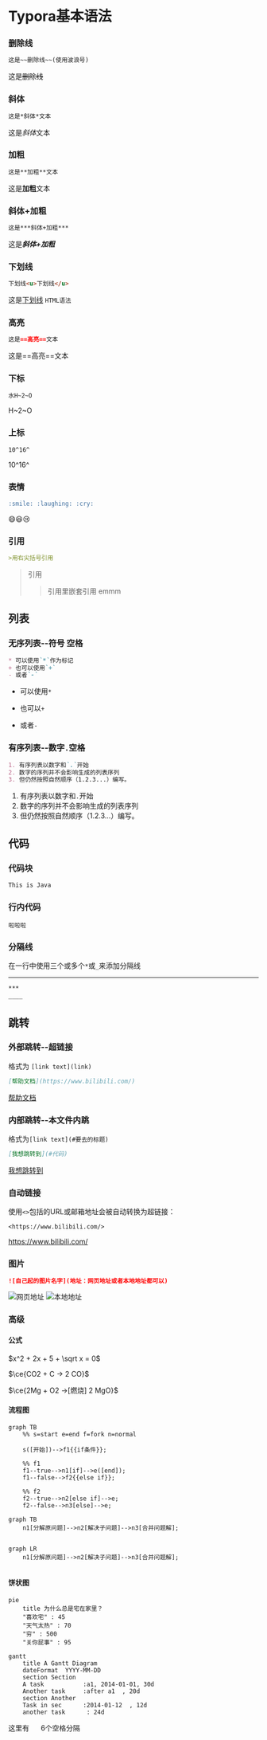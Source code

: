 # Typora基本语法

### 删除线
```markdown
这是~~删除线~~(使用波浪号)
```
这是~~删除线~~


### 斜体
```markdown
这是*斜体*文本
```
这是*斜体*文本


### 加粗
```markdown
这是**加粗**文本
```
这是**加粗**文本


### 斜体+加粗
```markdown
这是***斜体+加粗***
```
这是***斜体+加粗***


### 下划线
```markdown
下划线<u>下划线</u>
```
这是<u>下划线</u>
`HTML语法`


### 高亮
```markdown
这是==高亮==文本
```
这是==高亮==文本


### 下标
```markdown
水H~2~O
```
H~2~O

### 上标

```
10^16^
```

10^16^

### 表情
```markdown
:smile: :laughing: :cry:
```
:smile::laughing::cry:


### 引用
```markdown
>用右尖括号引用
```
>引用
>>引用里嵌套引用
>>emmm


## 列表
### 无序列表--符号 空格
```markdown
* 可以使用`*`作为标记
+ 也可以使用`+`
- 或者`-`
```
* 可以使用`*`
+ 也可以`+`
- 或者`-`

### 有序列表--数字`.`空格
```markdown
1. 有序列表以数字和`.`开始
2. 数字的序列并不会影响生成的列表序列
3. 但仍然按照自然顺序（1.2.3...）编写。
```
1. 有序列表以数字和`.`开始
2. 数字的序列并不会影响生成的列表序列
3. 但仍然按照自然顺序（1.2.3...）编写。

## 代码
### 代码块
```java
This is Java
```
### 行内代码
`啦啦啦`
### 分隔线
在一行中使用三个或多个`*`或`_`来添加分隔线
____
```markdown
***
____
```

## 跳转

### 外部跳转--超链接
格式为 `[link text](link)`
```markdown
[帮助文档](https://www.bilibili.com/)
```
[帮助文档](https://www.bilibili.com/)

### 内部跳转--本文件内跳
格式为`[link text](#要去的标题)`
```markdown
[我想跳转到](#代码)
```
[我想跳转到](#代码)

### 自动链接
使用`<>`包括的URL或邮箱地址会被自动转换为超链接：
```autolink
<https://www.bilibili.com/>
```
<https://www.bilibili.com/>

### 图片
```markdown
![自己起的图片名字](地址：网页地址或者本地地址都可以)
```
![网页地址](https://iphoto.macsc.com/icon/icon/256/20210423/116275/4661099.png)
![本地地址](C:\Users\kkk\Pictures\bp.ICO)   


### 高级

#### 公式
$x^2 + 2x + 5 + \sqrt x = 0$

$\ce{CO2 + C -> 2 CO}$

$\ce{2Mg + O2 ->[燃烧] 2 MgO}$

#### 流程图

```mermaid
graph TB
	%% s=start e=end f=fork n=normal

	s([开始])-->f1{{if条件}};

	%% f1
	f1--true-->n1[if]-->e([end]);
	f1--false-->f2{{else if}};

	%% f2
	f2--true-->n2[else if]-->e;
	f2--false-->n3[else]-->e;
```

```mermaid
graph TB
	n1[分解原问题]-->n2[解决子问题]-->n3[合并问题解];
	
```

```mermaid
graph LR
	n1[分解原问题]-->n2[解决子问题]-->n3[合并问题解];
	
```



#### 饼状图
```mermaid
pie
    title 为什么总是宅在家里？
    "喜欢宅" : 45
    "天气太热" : 70
    "穷" : 500
	"关你屁事" : 95
```
```mermaid
gantt
    title A Gantt Diagram
    dateFormat  YYYY-MM-DD
    section Section
    A task           :a1, 2014-01-01, 30d
    Another task     :after a1  , 20d
    section Another
    Task in sec      :2014-01-12  , 12d
    another task      : 24d
```


这里有&nbsp;&nbsp;&nbsp;&nbsp;&nbsp;&nbsp;6个空格分隔








